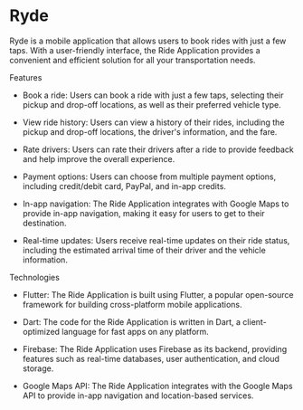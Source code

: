 # Ryde

Ryde is a mobile application that allows users to book rides with just a few taps. With a user-friendly interface, the Ride Application provides a convenient and efficient solution for all your transportation needs. 

Features
- Book a ride: Users can book a ride with just a few taps, selecting their pickup and drop-off locations, as well as their preferred vehicle type.

- View ride history: Users can view a history of their rides, including the pickup and drop-off locations, the driver's information, and the fare.

- Rate drivers: Users can rate their drivers after a ride to provide feedback and help improve the overall experience.

- Payment options: Users can choose from multiple payment options, including credit/debit card, PayPal, and in-app credits.

- In-app navigation: The Ride Application integrates with Google Maps to provide in-app navigation, making it easy for users to get to their destination.

- Real-time updates: Users receive real-time updates on their ride status, including the estimated arrival time of their driver and the vehicle information.

Technologies

- Flutter: The Ride Application is built using Flutter, a popular open-source framework for building cross-platform mobile applications.

- Dart: The code for the Ride Application is written in Dart, a client-optimized language for fast apps on any platform.

- Firebase: The Ride Application uses Firebase as its backend, providing features such as real-time databases, user authentication, and cloud storage.

- Google Maps API: The Ride Application integrates with the Google Maps API to provide in-app navigation and location-based services.
